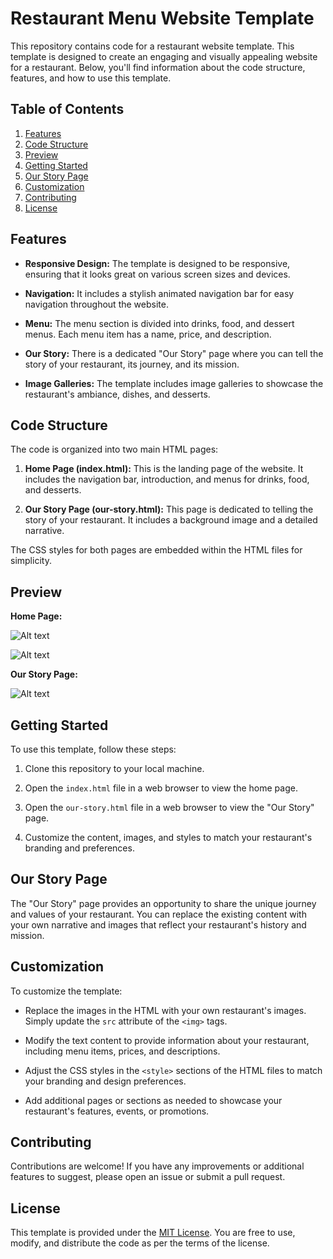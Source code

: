 # Restaurant Menu Website Template

This repository contains code for a restaurant website template. This template is designed to create an engaging and visually appealing website for a restaurant. Below, you'll find information about the code structure, features, and how to use this template.

## Table of Contents

1. [Features](#features)
2. [Code Structure](#code-structure)
3. [Preview](#preview)
4. [Getting Started](#getting-started)
5. [Our Story Page](#our-story-page)
6. [Customization](#customization)
7. [Contributing](#contributing)
8. [License](#license)

## Features

- **Responsive Design:** The template is designed to be responsive, ensuring that it looks great on various screen sizes and devices.

- **Navigation:** It includes a stylish animated navigation bar for easy navigation throughout the website.

- **Menu:** The menu section is divided into drinks, food, and dessert menus. Each menu item has a name, price, and description.

- **Our Story:** There is a dedicated "Our Story" page where you can tell the story of your restaurant, its journey, and its mission.

- **Image Galleries:** The template includes image galleries to showcase the restaurant's ambiance, dishes, and desserts.

## Code Structure

The code is organized into two main HTML pages:

1. **Home Page (index.html):** This is the landing page of the website. It includes the navigation bar, introduction, and menus for drinks, food, and desserts.

2. **Our Story Page (our-story.html):** This page is dedicated to telling the story of your restaurant. It includes a background image and a detailed narrative.

The CSS styles for both pages are embedded within the HTML files for simplicity.

## Preview

**Home Page:**

![Alt text](https://github.com/Mohammed20037/restaurant_website_template/assets/113844625/f824325a-1d92-455c-be7f-403ecb6f16bb)

![Alt text](https://github.com/Mohammed20037/restaurant_website_template/assets/113844625/a43fcdec-43f2-4596-ad7b-b37c987d538f)

**Our Story Page:**


![Alt text](https://github.com/Mohammed20037/restaurant_website_template/assets/113844625/dff2dea3-952f-402f-aeb5-4d8e8df4e6dd)


## Getting Started

To use this template, follow these steps:

1. Clone this repository to your local machine.

2. Open the `index.html` file in a web browser to view the home page.

3. Open the `our-story.html` file in a web browser to view the "Our Story" page.

4. Customize the content, images, and styles to match your restaurant's branding and preferences.

## Our Story Page

The "Our Story" page provides an opportunity to share the unique journey and values of your restaurant. You can replace the existing content with your own narrative and images that reflect your restaurant's history and mission.

## Customization

To customize the template:

- Replace the images in the HTML with your own restaurant's images. Simply update the `src` attribute of the `<img>` tags.

- Modify the text content to provide information about your restaurant, including menu items, prices, and descriptions.

- Adjust the CSS styles in the `<style>` sections of the HTML files to match your branding and design preferences.

- Add additional pages or sections as needed to showcase your restaurant's features, events, or promotions.

## Contributing

Contributions are welcome! If you have any improvements or additional features to suggest, please open an issue or submit a pull request.

## License

This template is provided under the [MIT License](LICENSE). You are free to use, modify, and distribute the code as per the terms of the license.
